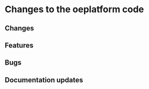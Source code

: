<!--
SPDX-FileCopyrightText: 2025 Adel Memariani <https://github.com/adelmemariani>
SPDX-FileCopyrightText: 2025 Adel Memariani <https://github.com/adelmemariani>
SPDX-FileCopyrightText: 2025 Pierre Francois <https://github.com/Bachibouzouk>
SPDX-FileCopyrightText: 2025 Pierre Francois <https://github.com/Bachibouzouk>
SPDX-FileCopyrightText: 2025 Bryan Lancien <https://github.com/bmlancien>
SPDX-FileCopyrightText: 2025 Bryan Lancien <https://github.com/bmlancien>
SPDX-FileCopyrightText: 2025 Christian Winger <https://github.com/wingechr>
SPDX-FileCopyrightText: 2025 Eike Broda <https://github.com/ebroda>
SPDX-FileCopyrightText: 2025 Jonas H <https://github.com/jh-RLI>
SPDX-FileCopyrightText: 2025 Jonas Huber <https://github.com/jh-RLI>
SPDX-FileCopyrightText: 2025 Jonas Huber <https://github.com/jh-RLI>
SPDX-FileCopyrightText: 2025 Kirann Bhavaraju <https://github.com/KirannBhavaraju>
SPDX-FileCopyrightText: 2025 Ludwig Hülk <https://github.com/Ludee>
SPDX-FileCopyrightText: 2025 Ludwig Hülk <https://github.com/Ludee>
SPDX-FileCopyrightText: 2025 Martin Glauer <https://github.com/MGlauer>
SPDX-FileCopyrightText: 2025 Martin Glauer <https://github.com/MGlauer>
SPDX-FileCopyrightText: 2025 Martin Glauer <https://github.com/MGlauer>
SPDX-FileCopyrightText: 2025 Pierre Francois <https://github.com/Bachibouzouk>
SPDX-FileCopyrightText: 2025 Santosch Mutyala <https://github.com/smutyala1at>
SPDX-FileCopyrightText: 2025 Tu Phan Ngoc <RL-INSTITUT\tuphan.ngoc@rli-nb-65.rl-institut.local>
SPDX-FileCopyrightText: 2025 Christian Winger <https://github.com/wingechr>
SPDX-FileCopyrightText: 2025 Christian Hofmann <https://github.com/christian-rli>
SPDX-FileCopyrightText: 2025 Christian Hofmann <https://github.com/christian-rli>
SPDX-FileCopyrightText: 2025 chrwm <christoph.muschner@rl-institut.de>
SPDX-FileCopyrightText: 2025 Jonas Huber <https://github.com/jh-RLI>
SPDX-FileCopyrightText: 2025 Jonas Huber <https://github.com/jh-RLI>
SPDX-FileCopyrightText: 2025 Lara Christmann <5002008+solar-c@users.noreply.github.com>
SPDX-FileCopyrightText: 2025 Mirjam Stappel <https://github.com/stap-m>
SPDX-FileCopyrightText: 2025 user <https://github.com/Darynarli>
SPDX-FileCopyrightText: 2025 Christian Winger<https://github.com/wingechr>

SPDX-License-Identifier: CC0-1.0
-->

# Changes to the oeplatform code

## Changes

## Features

## Bugs

## Documentation updates
